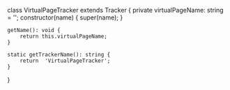class VirtualPageTracker extends Tracker {
    private virtualPageName: string = '';
    constructor(name) {
        super(name);
    }

    getName(): void {
        return this.virtualPageName;
    }

    static getTrackerName(): string {
        return  'VirtualPageTracker';
    }
}
